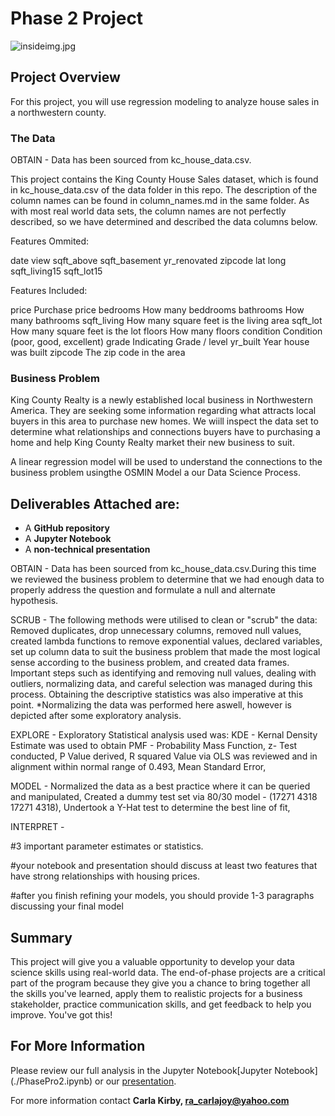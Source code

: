 # Phase 2 Project


![insideimg.jpg](.//image/insideimg.jpg)


## Project Overview

For this project, you will use regression modeling to analyze house sales in a northwestern county.

### The Data

OBTAIN - Data has been sourced from kc_house_data.csv.

This project contains the King County House Sales dataset, which is found in kc_house_data.csv of the data folder in this repo. The description of the column names can be found in column_names.md in the same folder. As with most real world data sets, the column names are not perfectly described, so we have determined and described the data columns below.

Features Ommited:

date
view
sqft_above
sqft_basement
yr_renovated
zipcode
lat
long
sqft_living15
sqft_lot15

Features Included:

price Purchase price
bedrooms How many beddrooms
bathrooms How many bathrooms
sqft_living How many square feet is the living area
sqft_lot How many square feet is the lot
floors How many floors
condition Condition (poor, good, excellent)
grade Indicating Grade / level
yr_built Year house was built
zipcode The zip code in the area

### Business Problem

King County Realty is a newly established local business in Northwestern America. They are seeking some information regarding what attracts local buyers in this area to purchase new homes. We wiill inspect the data set to determine what relationships and connections buyers have to purchasing a home and help King County Realty market their new business to suit.

A linear regression model will be used to understand the connections to the business problem usingthe OSMIN Model a our Data Science Process.

## Deliverables Attached are:

* A **GitHub repository**
* A **Jupyter Notebook**
* A **non-technical presentation**

OBTAIN - Data has been sourced from kc_house_data.csv.During this time we reviewed the business problem to determine that we had enough data to properly address the question and formulate a null and alternate hypothesis. 

SCRUB - The following methods were utilised to clean or "scrub" the data: Removed duplicates, drop unnecessary columns, removed null values, created lambda functions to remove exponential values, 
declared variables, set up column data to suit the business problem that made the most logical sense according to the business problem, and created data frames. Important steps such as identifying and removing null values, dealing with outliers, 
normalizing data, and careful selection was managed during this process. Obtaining the descriptive statistics was also imperative at this point. *Normalizing the data was performed here aswell, however is depicted after some exploratory analysis. 

EXPLORE - Exploratory Statistical analysis used was: KDE - Kernal Density Estimate was used to obtain PMF - Probability Mass Function, z- Test conducted, P Value derived, R squared Value via OLS was reviewed and in alignment within normal range of 0.493, Mean Standard Error, 


MODEL - Normalized the data as a best practice where it can be queried and manipulated, Created a dummy test set via 80/30 model - (17271 4318 17271 4318), Undertook a Y-Hat test to determine the best line of fit, 

INTERPRET - 


#3 important parameter estimates or statistics.

 #your notebook and presentation should discuss at least two features that have strong relationships with housing prices.
 
#after you finish refining your models, you should provide 1-3 paragraphs discussing your final model






## Summary

This project will give you a valuable opportunity to develop your data science skills using real-world data. The end-of-phase projects are a critical part of the program because they give you a chance to bring together all the skills you've learned, apply them to realistic projects for a business stakeholder, practice communication skills, and get feedback to help you improve. You've got this!

## For More Information 

Please review our full analysis in the Jupyter Notebook[Jupyter Notebook] (./PhasePro2.ipynb) or our [presentation](./presentation.pdf).

For more information contact **Carla Kirby, ra_carlajoy@yahoo.com** 
  
